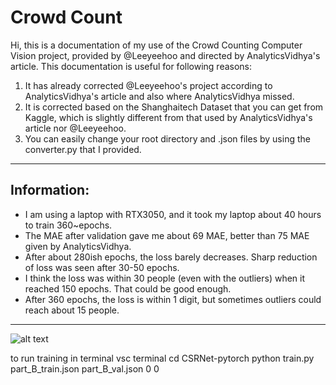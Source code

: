 # Crowd Count
Hi, this is a documentation of my use of the Crowd Counting Computer Vision project, provided by @Leeyeehoo and directed by AnalyticsVidhya's article. 
This documentation is useful for following reasons: 
1. It has already corrected @Leeyeehoo's project according to AnalyticsVidhya's article and also where AnalyticsVidhya missed. 
2. It is corrected based on the Shanghaitech Dataset that you can get from Kaggle, which is slightly different from that used by AnalyticsVidhya's article nor @Leeyeehoo. 
3. You can easily change your root directory and .json files by using the converter.py that I provided. 
-------------------------
## Information: 
+ I am using a laptop with RTX3050, and it took my laptop about 40 hours to train 360~epochs.
+ The MAE after validation gave me about 69 MAE, better than 75 MAE given by AnalyticsVidhya. 
+ After about 280ish epochs, the loss barely decreases. Sharp reduction of loss was seen after 30-50 epochs. 
+ I think the loss was within 30 people (even with the outliers) when it reached 150 epochs. That could be good enough. 
+ After 360 epochs, the loss is within 1 digit, but sometimes outliers could reach about 15 people. 
-------------------------

![alt text](https://github.com/[Harvendois]/[CrowdCount]/blob/[main]//CrowdCountEpoch358.png?raw=true)

to run training in terminal vsc terminal
cd CSRNet-pytorch
python train.py part_B_train.json part_B_val.json 0 0 

